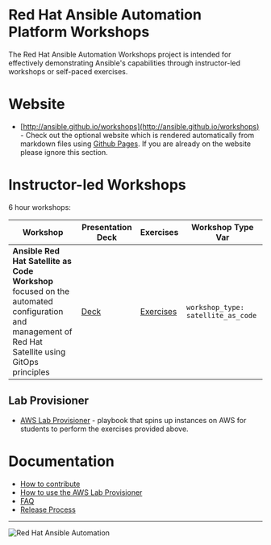 # Red Hat Ansible Automation Platform Workshops

The Red Hat Ansible Automation Workshops project is intended for effectively demonstrating Ansible's capabilities through instructor-led workshops or self-paced exercises.

# Website

 - [http://ansible.github.io/workshops](http://ansible.github.io/workshops) - Check out the optional website which is rendered automatically from markdown files using [Github Pages](https://pages.github.com/).  If you are already on the website please ignore this section.


# Instructor-led Workshops

6 hour workshops:

| Workshop   | Presentation Deck  | Exercises  | Workshop Type Var   |
|---|---|---|---|
| **Ansible Red Hat Satellite as Code Workshop** <br> focused on the automated configuration and management of Red Hat Satellite using GitOps principles | [Deck](./decks/satellite_as_code.pdf) | [Exercises](./exercises/ansible_satellite_as_code)   | `workshop_type: satellite_as_code` |

## Lab Provisioner
 - [AWS Lab Provisioner](provisioner) - playbook that spins up instances on AWS for students to perform the exercises provided above.

# Documentation

 - [How to contribute](docs/contribute.md)
 - [How to use the AWS Lab Provisioner](provisioner/README.md)
 - [FAQ](docs/faq.md)
 - [Release Process](docs/release.md)

---
![Red Hat Ansible Automation](images/rh-ansible-automation-platform.png)
